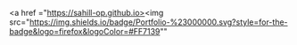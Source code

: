 <a href ="https://sahill-op.github.io><img src="https://img.shields.io/badge/Portfolio-%23000000.svg?style=for-the-badge&logo=firefox&logoColor=#FF7139""

